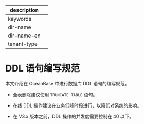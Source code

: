 |description||
|---|---|
|keywords||
|dir-name||
|dir-name-en||
|tenant-type||

# DDL 语句编写规范

本文介绍在 OceanBase 中进行数据库 DDL 语句的编写规范。

- 全表删除建议使用 `TRUNCATE TABLE` 语句。

- 在线 DDL 操作建议在业务低峰时段进行，以降低对系统的影响。

* 在 V3.x 版本之前，DDL 操作的并发度需要控制在 40 以下。
